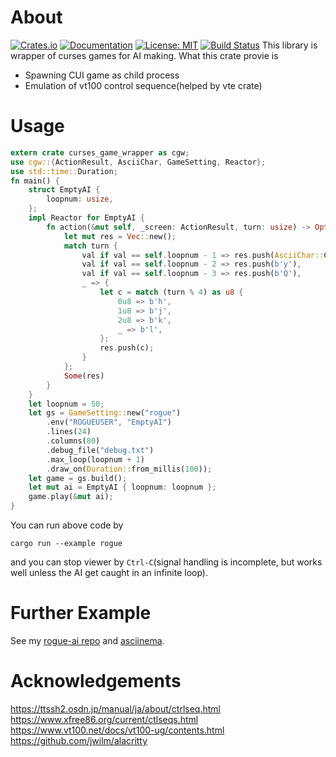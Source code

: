 # About
[![Crates.io](http://meritbadge.herokuapp.com/curses-game-wrapper)](https://crates.io/crates/curses-game-wrapper)
[![Documentation](https://docs.rs/curses-game-wrapper/badge.svg)](https://docs.rs/curses-game-wrapper)
[![License: MIT](https://img.shields.io/badge/license-MIT-blue.svg)](LICENSE)
[![Build Status](https://travis-ci.org/kngwyu/curses-game-wrapper.svg?branch=master)](https://travis-ci.org/kngwyu/curses-game-wrapper)
This library is wrapper of curses games for AI making. What this crate provie is
- Spawning CUI game as child process
- Emulation of vt100 control sequence(helped by vte crate)
# Usage 

``` rust
extern crate curses_game_wrapper as cgw;
use cgw::{ActionResult, AsciiChar, GameSetting, Reactor};
use std::time::Duration;
fn main() {
    struct EmptyAI {
        loopnum: usize,
    };
    impl Reactor for EmptyAI {
        fn action(&mut self, _screen: ActionResult, turn: usize) -> Option<Vec<u8>> {
            let mut res = Vec::new();
            match turn {
                val if val == self.loopnum - 1 => res.push(AsciiChar::CarriageReturn.as_byte()),
                val if val == self.loopnum - 2 => res.push(b'y'),
                val if val == self.loopnum - 3 => res.push(b'Q'),
                _ => {
                    let c = match (turn % 4) as u8 {
                        0u8 => b'h',
                        1u8 => b'j',
                        2u8 => b'k',
                        _ => b'l',
                    };
                    res.push(c);
                }
            };
            Some(res)
        }
    }
    let loopnum = 50;
    let gs = GameSetting::new("rogue")
        .env("ROGUEUSER", "EmptyAI")
        .lines(24)
        .columns(80)
        .debug_file("debug.txt")
        .max_loop(loopnum + 1)
        .draw_on(Duration::from_millis(100));
    let game = gs.build();
    let mut ai = EmptyAI { loopnum: loopnum };
    game.play(&mut ai);
}
```

You can run above code by 
```shell
cargo run --example rogue
```
and you can stop viewer by ```Ctrl-C```(signal handling is incomplete, but works well unless the AI get caught in an infinite loop).

# Further Example
See my [rogue-ai repo](https://github.com/kngwyu/rogue-ai-2nd) and [asciinema](https://asciinema.org/~kngwyu).

# Acknowledgements
https://ttssh2.osdn.jp/manual/ja/about/ctrlseq.html  
https://www.xfree86.org/current/ctlseqs.html  
https://www.vt100.net/docs/vt100-ug/contents.html  
https://github.com/jwilm/alacritty  

